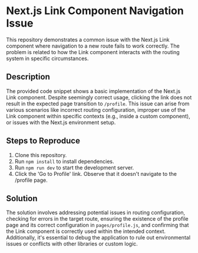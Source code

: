 # Next.js Link Component Navigation Issue

This repository demonstrates a common issue with the Next.js Link component where navigation to a new route fails to work correctly. The problem is related to how the Link component interacts with the routing system in specific circumstances.

## Description
The provided code snippet shows a basic implementation of the Next.js Link component.  Despite seemingly correct usage, clicking the link does not result in the expected page transition to `/profile`. This issue can arise from various scenarios like incorrect routing configuration, improper use of the Link component within specific contexts (e.g., inside a custom component), or issues with the Next.js environment setup.

## Steps to Reproduce
1. Clone this repository.
2. Run `npm install` to install dependencies.
3. Run `npm run dev` to start the development server.
4. Click the 'Go to Profile' link. Observe that it doesn't navigate to the /profile page.

## Solution
The solution involves addressing potential issues in routing configuration, checking for errors in the target route, ensuring the existence of the profile page and its correct configuration in `pages/profile.js`, and confirming that the Link component is correctly used within the intended context.  Additionally, it's essential to debug the application to rule out environmental issues or conflicts with other libraries or custom logic.
